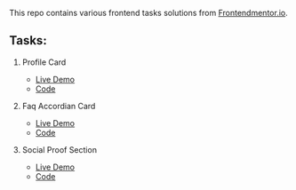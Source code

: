 This repo contains various frontend tasks solutions from [Frontendmentor.io](https://www.frontendmentor.io/challenges).

## Tasks:
 1. Profile Card
    * [Live Demo](https://frontend-designs-beta.vercel.app/)
    * [Code](https://github.com/prashantpandey9/FrontendDesigns/tree/main/profile-card-component-main)

 2. Faq Accordian Card
    * [Live Demo](https://frontend-pi-weld.vercel.app/)
    * [Code](https://github.com/prashantpandey9/FrontendDesigns/tree/main/faq-accordion-card-main)

3. Social Proof Section
    * [Live Demo](https://social-proof-dr0ycawep.vercel.app/)
    * [Code](https://github.com/prashantpandey9/FrontendDesigns/tree/main/social-proof-section-master)
